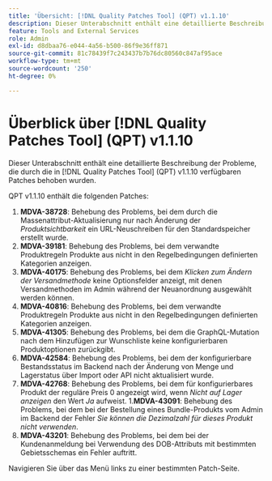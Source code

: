 ```yaml
---
title: 'Übersicht: [!DNL Quality Patches Tool] (QPT) v1.1.10'
description: Dieser Unterabschnitt enthält eine detaillierte Beschreibung der Probleme, die durch die in [!DNL Quality Patches Tool]  (QPT) v1.1.10 verfügbaren Patches behoben wurden.
feature: Tools and External Services
role: Admin
exl-id: d8dbaa76-e044-4a56-b500-86f9e36ff871
source-git-commit: 81c78439f7c243437b7b76dc80560c847af95ace
workflow-type: tm+mt
source-wordcount: '250'
ht-degree: 0%

---
```


# Überblick über [!DNL Quality Patches Tool] (QPT) v1.1.10

Dieser Unterabschnitt enthält eine detaillierte Beschreibung der Probleme, die durch die in [!DNL Quality Patches Tool] (QPT) v1.1.10 verfügbaren Patches behoben wurden.

QPT v1.1.10 enthält die folgenden Patches:

1. **MDVA-38728**: Behebung des Problems, bei dem durch die Massenattribut-Aktualisierung nur nach Änderung der *Produktsichtbarkeit* ein URL-Neuschreiben für den Standardspeicher erstellt wurde.
1. **MDVA-39181**: Behebung des Problems, bei dem verwandte Produktregeln Produkte aus nicht in den Regelbedingungen definierten Kategorien anzeigen.
1. **MDVA-40175**: Behebung des Problems, bei dem *Klicken zum Ändern der Versandmethode* keine Optionsfelder anzeigt, mit denen Versandmethoden im Admin während der Neuanordnung ausgewählt werden können.
1. **MDVA-40816**: Behebung des Problems, bei dem verwandte Produktregeln Produkte aus nicht in den Regelbedingungen definierten Kategorien anzeigen.
1. **MDVA-41305**: Behebung des Problems, bei dem die GraphQL-Mutation nach dem Hinzufügen zur Wunschliste keine konfigurierbaren Produktoptionen zurückgibt.
1. **MDVA-42584**: Behebung des Problems, bei dem der konfigurierbare Bestandsstatus im Backend nach der Änderung von Menge und Lagerstatus über Import oder API nicht aktualisiert wurde.
1. **MDVA-42768**: Behebung des Problems, bei dem für konfigurierbares Produkt der reguläre Preis 0 angezeigt wird, wenn *Nicht auf Lager anzeigen* den Wert *Ja* aufweist.
1.**MDVA-43091**: Behebung des Problems, bei dem bei der Bestellung eines Bundle-Produkts vom Admin im Backend der Fehler *Sie können die Dezimalzahl für dieses Produkt nicht verwenden*.
1. **MDVA-43201**: Behebung des Problems, bei dem bei der Kundenanmeldung bei Verwendung des DOB-Attributs mit bestimmten Gebietsschemas ein Fehler auftritt.

Navigieren Sie über das Menü links zu einer bestimmten Patch-Seite.
